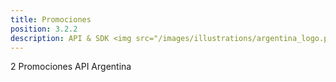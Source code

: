 ```yaml
---
title: Promociones
position: 3.2.2
description: API & SDK <img src="/images/illustrations/argentina_logo.png" width="50">
---
```


2 Promociones API Argentina
